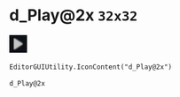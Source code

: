 # d_Play@2x `32x32`
<img src="/img/d_Play.png" width=32 height=32>

``` CSharp
EditorGUIUtility.IconContent("d_Play@2x")
```
```
d_Play@2x
```
